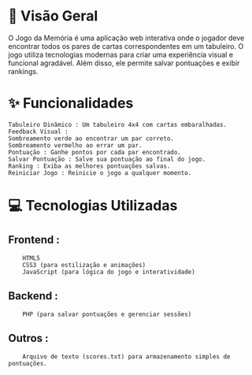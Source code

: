 # 🌟 Visão Geral
O Jogo da Memória é uma aplicação web interativa onde o jogador deve encontrar todos os pares de cartas correspondentes em um tabuleiro. O jogo utiliza tecnologias modernas para criar uma experiência visual e funcional agradável. Além disso, ele permite salvar pontuações e exibir rankings.

# ✨ Funcionalidades
    Tabuleiro Dinâmico : Um tabuleiro 4x4 com cartas embaralhadas.
    Feedback Visual :
    Sombreamento verde ao encontrar um par correto.
    Sombreamento vermelho ao errar um par.
    Pontuação : Ganhe pontos por cada par encontrado.
    Salvar Pontuação : Salve sua pontuação ao final do jogo.
    Ranking : Exiba as melhores pontuações salvas.
    Reiniciar Jogo : Reinicie o jogo a qualquer momento.

# 💻 Tecnologias Utilizadas
## Frontend :
        HTML5
        CSS3 (para estilização e animações)
        JavaScript (para lógica do jogo e interatividade)
## Backend :
        PHP (para salvar pontuações e gerenciar sessões)
## Outros :
        Arquivo de texto (scores.txt) para armazenamento simples de pontuações.

